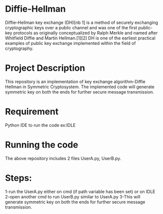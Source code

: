 # Diffie-Hellman
Diffie–Hellman key exchange (DH)[nb 1] is a method of securely exchanging cryptographic keys over a public channel and 
was one of the first public-key protocols as originally conceptualized by Ralph Merkle and named after Whitfield Diffie 
and Martin Hellman.[1][2] DH is one of the earliest practical examples of public key exchange implemented within the field of cryptography.
# Project Description
This repository is an implementation of key exchange algorithm-Diffie Hellman in Symmetric Cryptosystem.
The implemented code will generate symmetric key on both the ends for further secure message transmission.
# Requirement
Python IDE to run the code ex:IDLE
# Running the code
The above repository includes 2 files UserA.py, UserB.py.
# Steps:
1-run the UserA.py either on cmd (if path variable has been set) or on IDLE
2-open another cmd to run UserB.py similar to UserA.py
3-This will generate symmetric key on both the ends for further secure message transmission.
